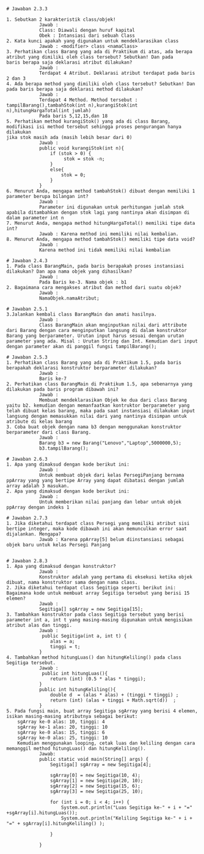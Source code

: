 
	
	# Jawaban 2.3.3

	1. Sebutkan 2 karakteristik class/objek!
				Jawab :
				Class: Diawali dengan huruf kapital
				Obek : Intansiasi dari sebuah Class
	2. Kata kunci apakah yang digunakan untuk mendeklarasikan class
				Jawab : <modifier> class <namaClass>
	3. Perhatikan class Barang yang ada di Praktikum di atas, ada berapa atribut yang dimiliki oleh class tersebut? Sebutkan! Dan pada 		   
	baris berapa saja deklarasi atribut dilakukan?
				Jawab :
				Terdapat 4 Atribut. Deklarasi atribut terdapat pada baris 2 dan 3
	4. Ada berapa method yang dimiliki oleh class tersebut? Sebutkan! Dan pada baris berapa saja deklarasi method dilakukan?
				Jawab :
				Terdapat 4 Method. Method tersebut : tampilBarang(),tambahStok(int n),kurangiStok(int n),hitungHargaTotal(int jumlah)
				Pada baris 5,12,15,dan 18
	5. Perhatikan method kurangiStok() yang ada di class Barang, modifikasi isi method tersebut sehingga proses pengurangan hanya dilakukan 	
	jika stok masih ada (masih lebih besar dari 0)
				Jawab :
				public void kurangiStok(int n){
			        if (stok > 0) {
			             stok = stok -n;
			        }
			        else{
			            stok = 0;
			        }
			    }
	6. Menurut Anda, mengapa method tambahStok() dibuat dengan memiliki 1 parameter berupa bilangan int?
				Jawab :
				Parameter ini digunakan untuk perhitungan jumlah stok apabila ditambahkan dengan stok lagi yang nantinya akan disimpan di dalam parameter int n
	7. Menurut Anda, mengapa method hitungHargaTotal() memiliki tipe data int?
				Jawab : Karena method ini memiliki nilai kembalian.
	8. Menurut Anda, mengapa method tambahStok() memiliki tipe data void?
				Jawab :
				Karena method ini tidak memiliki nilai kembalian 

	# Jawaban 2.4.3
	1. Pada class BarangMain, pada baris berapakah proses instansiasi dilakukan? Dan apa nama objek yang dihasilkan?
				Jawab :
				Pada Baris ke-3. Nama objek : b1
	2. Bagaimana cara mengakses atribut dan method dari suatu objek?
				Jawab :
				NamaObjek.namaAtribut;

	# Jawaban 2.5.1
	3.Jalankan kembali class BarangMain dan amati hasilnya.
				Jawab :
				Class BarangMain akan mnginputkan nilai dari attribute dari Barang dengan cara menginputkan langsung di dalam konstruktor Barang yang berparameter. Urutan input harus sesuai dengan urutan parameter yang ada. Misal : Urutan String dan Int. Kemudian dari input dengan parameter akan di panggil fungsi tampilBarang();

	# Jawaban 2.5.3
	1. Perhatikan class Barang yang ada di Praktikum 1.5, pada baris berapakah deklarasi konstruktor berparameter dilakukan?
				Jawab : 
				Baris ke-7
	2. Perhatikan class BarangMain di Praktikum 1.5, apa sebenarnya yang dilakukan pada baris program dibawah ini?
				Jawab :
				Membuat mendeklarasikan Objek ke dua dari class Barang yaitu b2. kemudian dengan memanfaatkan kontruktor berparameter yang telah dibuat kelas barang, maka pada saat instansiasi dilakukan input langsung dengan memasukkan nilai dari yang nantinya disimpan untuk atribute di kelas barang
	3. Coba buat objek dengan nama b3 dengan menggunakan konstruktor berparameter dari class Barang.
				Jawab :
				Barang b3 = new Barang("Lenovo","Laptop",5000000,5);
        		b3.tampilBarang();

    # Jawaban 2.6.3
    1. Apa yang dimaksud dengan kode berikut ini:
    			Jawab :
    			Untuk membuat objek dari kelas PersegiPanjang bernama ppArray yang yang bertipe Array yang dapat dibatasi dengan jumlah array adalah 3 masukan.
    2. Apa yang dimaksud dengan kode berikut ini:
    			Jawab :
    			Untuk memberikan nilai panjang dan lebar untuk objek ppArray dengan indeks 1 

    # Jawaban 2.7.3
    1. Jika diketahui terdapat class Persegi yang memiliki atribut sisi bertipe integer, maka kode dibawah ini akan memunculkan error saat dijalankan. Mengapa?
    			Jawab : Karena ppArray[5] belum diinstansiasi sebagai objek baru untuk kelas Persegi Panjang


    # Jawaban 2.8.3
    1. Apa yang dimaksud dengan konstruktor?
    			Jawab :
    			Konstruktor adalah yang pertama di eksekusi ketika objek dibuat, nama konstruktor sama dengan nama class.
   	2. Jika diketahui terdapat class Segitiga seperti berikut ini: Bagaimana kode untuk membuat array Segitiga tersebut yang berisi 15 elemen?
   				Jawab :
   				Segitiga[] sgArray = new Segitiga[15];
   	3. Tambahkan konstruktor pada class Segitiga tersebut yang berisi parameter int a, int t yang masing-masing digunakan untuk mengisikan atribut alas dan tinggi.
   				Jawab :
   				 public Segitiga(int a, int t) {
			        alas = a;
			        tinggi = t;
			    }
	4. Tambahkan method hitungLuas() dan hitungKeliling() pada class Segitiga tersebut.
				Jawab :
				 public int hitungLuas(){
			        return (int) (0.5 * alas * tinggi);
			    }
			    public int hitungKeliling(){
			        double d  = (alas * alas) + (tinggi * tinggi) ;
			        return (int) (alas + tinggi + Math.sqrt(d))  ;
			    }
	5. Pada fungsi main, buat array Segitiga sgArray yang berisi 4 elemen, isikan masing-masing atributnya sebagai berikut:
		sgArray ke-0 alas: 10, tinggi: 4
		sgArray ke-1 alas: 20, tinggi: 10
		sgArray ke-0 alas: 15, tinggi: 6
		sgArray ke-0 alas: 25, tinggi: 10
		Kemudian menggunakan looping, cetak luas dan keliling dengan cara memanggil method hitungLuas() dan hitungKeliling().
				Jawab:
				public static void main(String[] args) {
			        Segitiga[] sgArray = new Segitiga[4];
			        
			        sgArray[0] = new Segitiga(10, 4);
			        sgArray[1] = new Segitiga(20, 10);
			        sgArray[2] = new Segitiga(15, 6);
			        sgArray[3] = new Segitiga(25, 10);
			        
			        for (int i = 0; i < 4; i++) {
			            System.out.println("Luas Segitiga ke-" + i + "=" +sgArray[i].hitungLuas());
			            System.out.println("Keliling Segitiga ke-" + i + "=" + sgArray[i].hitungKeliling() );
			            
			        }
			        
			    }











